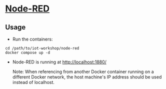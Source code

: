 # [Node-RED](https://nodered.org/)

## Usage
- Run the containers:
```
cd /path/to/iot-workshop/node-red
docker compose up -d
```

- Node-RED is running at [http://localhost:1880/](http://localhost:1880/)

  Note: When referencing from another Docker container running on a different Docker network, the host machine's IP address should be used instead of localhost.
